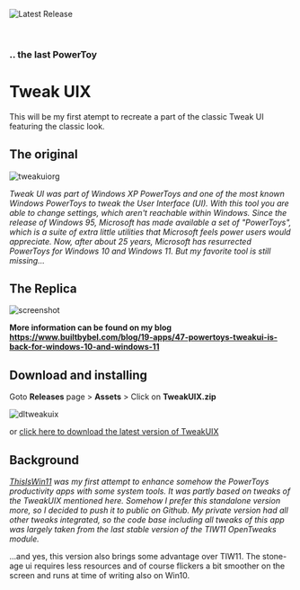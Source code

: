 ![Latest Release](https://img.shields.io/github/v/release/builtbybel/TweakUIX?style=for-the-badge)

<br>

### .. the last PowerToy
# Tweak UIX

This will be my first atempt to recreate a part of the classic Tweak UI featuring the classic look.

## The original
![tweakuiorg](https://user-images.githubusercontent.com/57478606/154859579-18711baa-cfa0-45c8-9cb0-6377ea4a84a4.jpg)


_Tweak UI was part of Windows XP PowerToys and one of the most known Windows PowerToys to tweak the User Interface (UI). With this tool you are able to change settings, which aren't reachable within Windows. Since the release of Windows 95, Microsoft has made available a set of "PowerToys", which is a suite of extra little utilities that Microsoft feels power users would appreciate. Now, after about 25 years, Microsoft has resurrected PowerToys for Windows 10 and Windows 11. But my favorite tool is still missing..._

## The Replica
![screenshot](https://github.com/builtbybel/TweakUIX/blob/main/assets/tuix.png)

**More information can be found on my blog 
https://www.builtbybel.com/blog/19-apps/47-powertoys-tweakui-is-back-for-windows-10-and-windows-11**

 ## Download and installing

Goto **Releases** page > **Assets** > Click on **TweakUIX.zip**

 ![dltweakuix](https://user-images.githubusercontent.com/57478606/154859955-2df51981-c994-4ba9-a183-e4735d411cdb.png)
 
 or [click here to download the latest version of TweakUIX](https://github.com/builtbybel/TweakUIX/releases)

## Background
_[ThisIsWin11](https://github.com/builtbybel/ThisIsWin11/r) was my first attempt to enhance somehow the PowerToys productivity apps with some system tools. It was partly based on tweaks of the TweakUIX mentioned here. Somehow I prefer this standalone version more, so I decided to push it to public on Github. 
My private version had all other tweaks integrated, so the code base including all tweaks of this app was largely taken from the last stable version of the TIW11 OpenTweaks module._

...and yes, this version also brings some advantage over TIW11. The stone-age ui requires less resources and of course flickers a bit smoother on the screen and runs at time of writing also on Win10.
